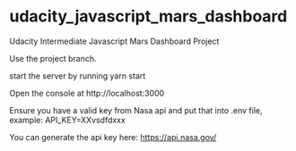 # udacity_javascript_mars_dashboard
Udacity Intermediate Javascript Mars Dashboard Project

Use the project branch.

start the server by running
yarn start

Open the console at http://localhost:3000

Ensure you have a valid key from Nasa api and put that into .env file, example:
API_KEY=XXvsdfdxxx

You can generate the api key here: https://api.nasa.gov/
